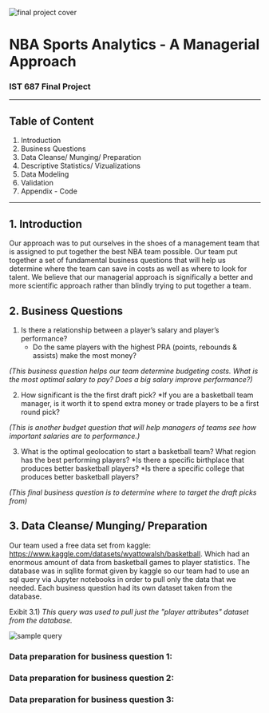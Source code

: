 ![final project cover](https://user-images.githubusercontent.com/119478875/208176028-08e50c39-a237-4bdd-9921-1bec020668e5.png)



# NBA Sports Analytics - A Managerial Approach
### IST 687 Final Project
*** 
## Table of Content
1. Introduction
2. Business Questions
3. Data Cleanse/ Munging/ Preparation
4. Descriptive Statistics/ Vizualizations
5. Data Modeling
6. Validation
7. Appendix - Code

***
## 1. Introduction

Our approach was to put ourselves in the shoes of a management team that is assigned to put together the best NBA team possible. Our team put together a set of fundamental business questions that will help us determine where the team can save in costs as well as where to look for talent. We believe that our managerial approach is significally a better and more scientific approach rather than blindly trying to put together a team. 

## 2. Business Questions
1. Is there a relationship between a player’s salary and player’s performance?
    * Do the same players with the highest PRA (points, rebounds & assists) make the most money?

*(This business question helps our team determine budgeting costs. What is the most optimal salary to pay? Does a big salary improve performance?)*

2. How significant is the the first draft pick?
    *If you are a basketball team manager, is it worth it to spend extra money or trade players to be a first round pick?

*(This is another budget question that will help managers of teams see how important salaries are to performance.)*

3. What is the optimal geolocation to start a basketball team? What region has the best performing players?
    *Is there a specific birthplace that produces better basketball players?
    *Is there a specific college that produces better basketball players?
    
*(This final business question is to determine where to target the draft picks from)*

## 3. Data Cleanse/ Munging/ Preparation    

Our team used a free data set from kaggle: https://www.kaggle.com/datasets/wyattowalsh/basketball. Which had an enormous amount of data from basketball games to player statistics. The database was in sqllite format given by kaggle so our team had to use an sql query via Jupyter notebooks in order to pull only the data that we needed. Each business question had its own dataset taken from the database.

Exibit 3.1) *This query was used to pull just the "player attributes" dataset from the database.*

![sample query](https://user-images.githubusercontent.com/119478875/208268033-eca28f39-73bd-479b-964b-f5bf904e9c83.png)

### Data preparation for business question 1:


### Data preparation for business question 2:


### Data preparation for business question 3:




